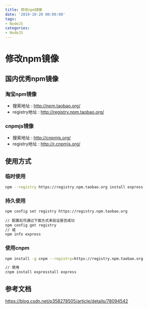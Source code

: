 ```yaml
---
title: 修改npm镜像
date: '2019-10-20 00:00:00'
tags:
- NodeJS
categories:
- NodeJS
---
```

# 修改npm镜像

## 国内优秀npm镜像
### 淘宝npm镜像
- 搜索地址 : http://npm.taobao.org/
- registry地址 : http://registry.npm.taobao.org/

### cnpmjs镜像
- 搜索地址 : http://cnpmjs.org/
- registry地址 : http://r.cnpmjs.org/

## 使用方式

### 临时使用
```bash
npm --registry https://registry.npm.taobao.org install express
```

### 持久使用
```bash
npm config set registry https://registry.npm.taobao.org
 
// 配置后可通过下面方式来验证是否成功
npm config get registry
// 或
npm info express
```

### 使用cnpm
```bash
npm install -g cnpm --registry=https://registry.npm.taobao.org

// 使用
cnpm install expresstall express
```

## 参考文档


https://blog.csdn.net/p358278505/article/details/78094542
